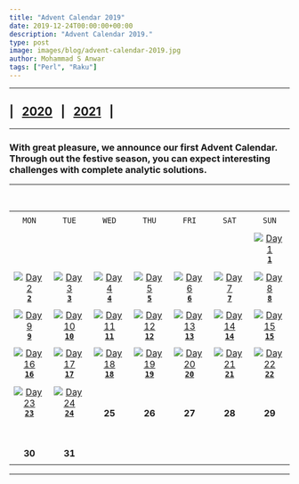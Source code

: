 ```yaml
---
title: "Advent Calendar 2019"
date: 2019-12-24T00:00:00+00:00
description: "Advent Calendar 2019."
type: post
image: images/blog/advent-calendar-2019.jpg
author: Mohammad S Anwar
tags: ["Perl", "Raku"]
---
```

***

## | &nbsp; [**2020**](/blog/advent-calendar-2020) &nbsp; | &nbsp; [**2021**](/blog/advent-calendar-2021) &nbsp; |

***

### With great pleasure, we announce our first **Advent Calendar**. Through out the festive season, you can expect interesting challenges with complete analytic solutions.

***

<br>

| | | | | | | |
| :---: | :---: | :---: | :---: | :---: | :---: | :---: |
| | | | | | | |
| `MON`<br> |  `TUE`<br> | `WED`<br> |  `THU`<br>| `FRI`<br>|  `SAT`<br> |  `SUN`<br> |
| | | | | | | |
| <br><br><br>             |                    |                    |                    |                    |                    | [![Day 1](/images/blog/2019-12-01-thumbnail.jpg "Word Ladder by Laurent Rose")](/blog/advent-calendar-2019-12-01)<br>[**`1`**](/blog/advent-calendar-2019-12-01)            |
| | | | | | | |
| [![Day 2](/images/blog/2019-12-02-thumbnail.jpg "Ranking by Dave Jacoby")](/blog/advent-calendar-2019-12-02)<br>[**`2`**](/blog/advent-calendar-2019-12-02)<br>      | [![Day 3](/images/blog/2019-12-03-thumbnail.jpg "Decimal to Roman by Joelle Maslak")](/blog/advent-calendar-2019-12-03)<br>[**`3`**](/blog/advent-calendar-2019-12-03)            | [![Day 4](/images/blog/2019-12-04-thumbnail.jpg "Hofstadter Female and Male Sequences by E. Choroba")](/blog/advent-calendar-2019-12-04)<br>[**`4`**](/blog/advent-calendar-2019-12-04)         | [![Day 5](/images/blog/2019-12-05-thumbnail.jpg "Longest English word using US state postal abbreviation by Neil Bowers")](/blog/advent-calendar-2019-12-05)<br>[**`5`**](/blog/advent-calendar-2019-12-05)            | [![Day 6](/images/blog/2019-12-06-thumbnail.jpg "Pythagoras Pie Puzzle by Arne Sommer")](/blog/advent-calendar-2019-12-06)<br>[**`6`**](/blog/advent-calendar-2019-12-06)        | [![Day 7](/images/blog/2019-12-07-thumbnail.jpg "Ackermann Function by Jaldhar H. Vyas")](/blog/advent-calendar-2019-12-07)<br>[**`7`**](/blog/advent-calendar-2019-12-07)      | [![Day 8](/images/blog/2019-12-08-thumbnail.jpg "Priority Queue by Adam Russell")](/blog/advent-calendar-2019-12-08)<br>[**`8`**](/blog/advent-calendar-2019-12-08)            |
| | | | | | | |
| [![Day 9](/images/blog/2019-12-09-thumbnail.jpg "Find 5 Weekends by Dave Cross")](/blog/advent-calendar-2019-12-09)<br>[**`9`**](/blog/advent-calendar-2019-12-09)<br>      | [![Day 10](/images/blog/2019-12-10-thumbnail.jpg "Split word on change of character by Mark Senn")](/blog/advent-calendar-2019-12-10)<br>[**`10`**](/blog/advent-calendar-2019-12-10)          | [![Day 11](/images/blog/2019-12-11-thumbnail.jpg "Sexy Primes by Yet Ebreo")](/blog/advent-calendar-2019-12-11)<br>[**`11`**](/blog/advent-calendar-2019-12-11)       | [![Day 12](/images/blog/2019-12-12-thumbnail.jpg "nth Order Difference Series by Laurent Rosenfeld")](/blog/advent-calendar-2019-12-12)<br>[**`12`**](/blog/advent-calendar-2019-12-12)          | [![Day 13](/images/blog/2019-12-13-thumbnail.jpg "Demonstrate Array/Hash Slices by Burkhard Nickels")](/blog/advent-calendar-2019-12-13)<br>[**`13`**](/blog/advent-calendar-2019-12-13)      | [![Day 14](/images/blog/2019-12-14-thumbnail.jpg "Pascal Triangle by Scimon Proctor")](/blog/advent-calendar-2019-12-14)<br>[**`14`**](/blog/advent-calendar-2019-12-14)    | [![Day 15](/images/blog/2019-12-15-thumbnail.jpg "Dynamic Variable by Javier Luque")](/blog/advent-calendar-2019-12-15)<br>[**`15`**](/blog/advent-calendar-2019-12-15)          |
| | | | | | | |
| [![Day 16](/images/blog/2019-12-16-thumbnail.jpg "Vigenere Cipher by Yozen Hernandez")](/blog/advent-calendar-2019-12-16)<br>[**`16`**](/blog/advent-calendar-2019-12-16)<br>    | [![Day 17](/images/blog/2019-12-17-thumbnail.jpg "Bitcoin Validation by Yozen Hernandez")](/blog/advent-calendar-2019-12-17)<br>[**`17`**](/blog/advent-calendar-2019-12-17)          | [![Day 18](/images/blog/2019-12-18-thumbnail.jpg "FizzBuzz by Philippe Bruhat")](/blog/advent-calendar-2019-12-18)<br>[**`18`**](/blog/advent-calendar-2019-12-18)       | [![Day 19](/images/blog/2019-12-19-thumbnail.jpg "Strip leading zeros by Khalid")](/blog/advent-calendar-2019-12-19)<br>[**`19`**](/blog/advent-calendar-2019-12-19)          | [![Day 20](/images/blog/2019-12-20-thumbnail.jpg "Word Game by Roger Bell_West")](/blog/advent-calendar-2019-12-20)<br>[**`20`**](/blog/advent-calendar-2019-12-20)      | [![Day 21](/images/blog/2019-12-21-thumbnail.jpg "Base35 Representation by Khalid")](/blog/advent-calendar-2019-12-21)<br>[**`21`**](/blog/advent-calendar-2019-12-21)    | [![Day 22](/images/blog/2019-12-22-thumbnail.jpg "Replace character and count by JJ Merelo")](/blog/advent-calendar-2019-12-22)<br>[**`22`**](/blog/advent-calendar-2019-12-22)          |
| | | | | | | |
| [![Day 23](/images/blog/2019-12-23-thumbnail.jpg "Perfect Numbers by Francis J Whittle")](/blog/advent-calendar-2019-12-23)<br>[**`23`**](/blog/advent-calendar-2019-12-23)<br>    | [![Day 24](/images/blog/2019-12-24-thumbnail.jpg "Niven Numbers by Jo Christian Oterhals")](/blog/advent-calendar-2019-12-24)<br>[**`24`**](/blog/advent-calendar-2019-12-24)          | <br><br>**25**             | <br><br>**26**<br>             | <br><br>**27**<br>            | <br><br>**28**<br>             | <br><br>**29**<br>             |
| | | | | | | |
| <br><br>**30**<br>       | <br><br>**31**<br>             |             |                    |                    |                    |                    |
| | | | | | | |

***
